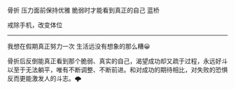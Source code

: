 骨折
压力面前保持优雅
脆弱时才能看到真正的自己
蓝桥

戒除手机，改变体位
****
我想在假期真正努力一次
生活远没有想象的那么糟😀

骨折后反倒能真正看到那个脆弱、真实的自己，渴望成功却又疏于过程，永远好斗以至于无法躺平，唯有不断调整、不断前进。和对成功的期待相比，对失败的恐惧反而更能激发人的斗志。🌩

